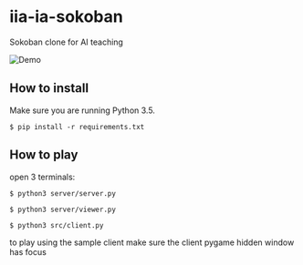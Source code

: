# iia-ia-sokoban
Sokoban clone for AI teaching

![Demo](https://github.com/dgomes/iia-ia-sokoban/raw/master/data/sokoban_screenshot.png)

## How to install

Make sure you are running Python 3.5.

`$ pip install -r requirements.txt`

## How to play

open 3 terminals:

`$ python3 server/server.py`

`$ python3 server/viewer.py`

`$ python3 src/client.py`

to play using the sample client make sure the client pygame hidden window has focus
